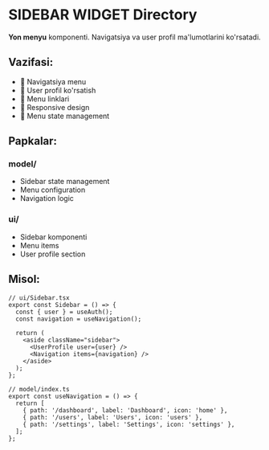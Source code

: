 # SIDEBAR WIDGET Directory

**Yon menyu** komponenti. Navigatsiya va user profil ma'lumotlarini ko'rsatadi.

## Vazifasi:

- 🧭 Navigatsiya menu
- 👤 User profil ko'rsatish
- 🔗 Menu linklari
- 📱 Responsive design
- 🎨 Menu state management

## Papkalar:

### **model/**

- Sidebar state management
- Menu configuration
- Navigation logic

### **ui/**

- Sidebar komponenti
- Menu items
- User profile section

## Misol:

```tsx
// ui/Sidebar.tsx
export const Sidebar = () => {
  const { user } = useAuth();
  const navigation = useNavigation();

  return (
    <aside className="sidebar">
      <UserProfile user={user} />
      <Navigation items={navigation} />
    </aside>
  );
};

// model/index.ts
export const useNavigation = () => {
  return [
    { path: '/dashboard', label: 'Dashboard', icon: 'home' },
    { path: '/users', label: 'Users', icon: 'users' },
    { path: '/settings', label: 'Settings', icon: 'settings' },
  ];
};
```

